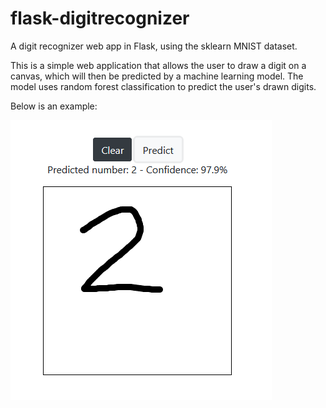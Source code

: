 # flask-digitrecognizer
A digit recognizer web app in Flask, using the sklearn MNIST dataset. 

This is a simple web application that allows the user to draw a digit on a canvas, which will then be predicted by a machine learning model.
The model uses random forest classification to predict the user's drawn digits.


Below is an example:

![Sample](https://github.com/Adekiii/flask-digitrecognizer/blob/master/sample_1.png)